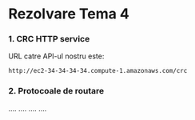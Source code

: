 # Rezolvare Tema 4

### 1. CRC HTTP service
URL catre API-ul nostru este:
```
http://ec2-34-34-34-34.compute-1.amazonaws.com/crc
```

### 2. Protocoale de routare

....
....
....
....